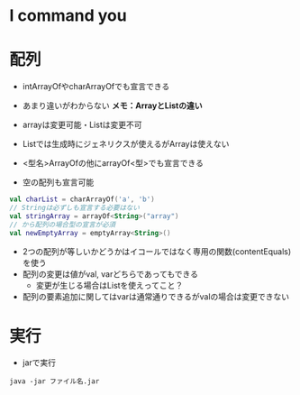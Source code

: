 # I command you

# 配列
- intArrayOfやcharArrayOfでも宣言できる
- あまり違いがわからない
  **メモ：ArrayとListの違い**
- arrayは変更可能・Listは変更不可
- Listでは生成時にジェネリクスが使えるがArrayは使えない

- <型名>ArrayOfの他にarrayOf<型>でも宣言できる
- 空の配列も宣言可能
```kotlin
val charList = charArrayOf('a', 'b')
// Stringは必ずしも宣言する必要はない
val stringArray = arrayOf<String>("array")
// から配列の場合型の宣言が必須
val newEmptyArray = emptyArray<String>()
```
- 2つの配列が等しいかどうかはイコールではなく専用の関数(contentEquals)を使う
- 配列の変更は値がval, varどちらであってもできる
  - 変更が生じる場合はListを使えってこと？
- 配列の要素追加に関してはvarは通常通りできるがvalの場合は変更できない

# 実行
- jarで実行
```shell
java -jar ファイル名.jar
```